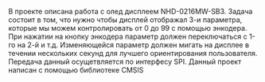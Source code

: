 В проекте описана работа с олед дисплеем NHD-0216MW-SB3. 
Задача состоит в том, что нужно чтобы дисплей отображал 3-и параметра, которые мы можем контролировать от 0 до 99 с помощью энкодера.
При нажатии на кнопку энкодера параметр должен переключаться с 1-го на 2-й и т.д. Изменяющейся параметр должен мигать на дисплее в течении нескольких секунд для лучшего ориентирования пользователя.
Передача данный осущетвляется по интерфесу SPI.
Данный проект написан с помощью библиотеке CMSIS
